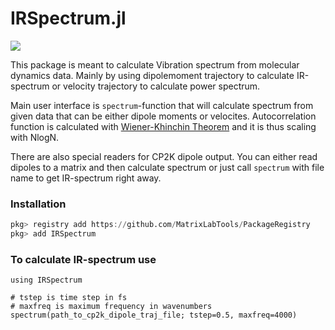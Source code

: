 # IRSpectrum.jl

[![][CI-img]][CI-url]

This package is meant to calculate Vibration spectrum from molecular dynamics
data. Mainly by using dipolemoment trajectory to calculate IR-spectrum or
velocity trajectory to calculate power spectrum.

Main user interface is `spectrum`-function that will calculate spectrum from
given data that can be either dipole moments or velocites. Autocorrelation
function is calculated with
[Wiener-Khinchin Theorem](http://mathworld.wolfram.com/Wiener-KhinchinTheorem.html)
and it is thus scaling with NlogN.

There are also special readers for CP2K dipole output. You can either read
dipoles to a matrix and then calculate spectrum or just call `spectrum` with
file name to get IR-spectrum right away.

### Installation

```julia
pkg> registry add https://github.com/MatrixLabTools/PackageRegistry
pkg> add IRSpectrum
```

### To calculate IR-spectrum use

```
using IRSpectrum

# tstep is time step in fs
# maxfreq is maximum frequency in wavenumbers
spectrum(path_to_cp2k_dipole_traj_file; tstep=0.5, maxfreq=4000)
```


[CI-img]: https://github.com/MatrixLabTools/IRSpectrum.jl/workflows/CI/badge.svg
[CI-url]: https://github.com/MatrixLabTools/IRSpectrum.jl/actions?query=branch%3Amaster